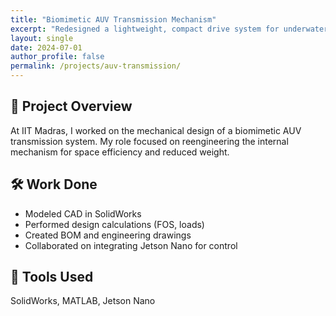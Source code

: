 ```yaml
---
title: "Biomimetic AUV Transmission Mechanism"
excerpt: "Redesigned a lightweight, compact drive system for underwater motion"
layout: single
date: 2024-07-01
author_profile: false
permalink: /projects/auv-transmission/
---
```


## 🧠 Project Overview

At IIT Madras, I worked on the mechanical design of a biomimetic AUV transmission system. My role focused on reengineering the internal mechanism for space efficiency and reduced weight.

## 🛠️ Work Done

- Modeled CAD in SolidWorks
- Performed design calculations (FOS, loads)
- Created BOM and engineering drawings
- Collaborated on integrating Jetson Nano for control

## 🧰 Tools Used

SolidWorks, MATLAB, Jetson Nano
